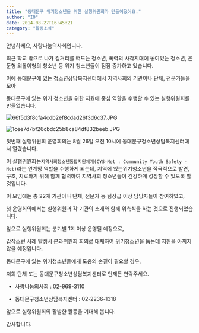 ```yaml
---
title: "동대문구 위기청소년을 위한 실행위원회가 만들어졌어요."
author: "IO"
date: 2014-08-27T16:45:21
category: "활동소식"
---
```


안녕하세요, 사랑나눔의사회입니다.

최근 학교 밖으로 나가 길거리를 떠도는 청소년, 폭력의 사각지대에 놓여있는 청소년, 은둔형 외톨이형의 청소년 등 위기 청소년들이 점점 증가하고 있습니다.

이에 동대문구에 있는 청소년상담복지센터에서 지역사회의 기관이나 단체, 전문가들을 모아

동대문구에 있는 위기 청소년을 위한 지원에 중심 역할을 수행할 수 있는 실행위원회를 만들었습니다.

![66f5d3f8cfa4cdb2ef8cdad26f3d6c37.JPG](/files/attach/images/2318/341/032/66f5d3f8cfa4cdb2ef8cdad26f3d6c37.JPG)

![1cee7d7bf26cbdc25b8ca84df832beeb.JPG](/files/attach/images/2318/341/032/1cee7d7bf26cbdc25b8ca84df832beeb.JPG)

첫번째 실행위원회 운영회의는 8월 26일 오전 10시에 동대문구청소년상담복지센터에서 열렸습니다.

이 실행위원회는`지역사회청소년통합지원체계(CYS-Net : Community Youth Safety - Net)`라는 연계망 역할을 수행하게 되는데, 지역에 있는위기청소년을 적극적으로 발견, 구조, 치료하기 위해 함께 협력하여 지역사회 청소년들이 건강하게 성장할 수 있도록 할 것입니다.

이 모임에는 총 22개 기관이나 단체, 전문가 등 팀장급 이상 담당자들이 참여하였고,

첫 운영회의에서는 실행위원과 각 기관의 소개와 함께 위촉식을 하는 것으로 진행되었습니다.

앞으로 실행위원회는 분기별 1회 이상 운영될 예정으로,

갑작스런 사례 발생시 분과위원회 회의로 대체하여 위기청소년을 돕는데 지원을 아끼지 않을 예정입니다.

동대문구에 있는 위기청소년들에게 도움의 손길이 필요할 경우,

저희 단체 또는 동대문구청소년상담복지센터로 언제든 연락주세요.

- 사랑나눔의사회 : 02-969-3110

- 동대문구청소년상담복지센터 : 02-2236-1318

앞으로 실행위원회의 활발한 활동을 기대해 봅니다.

감사합니다.
